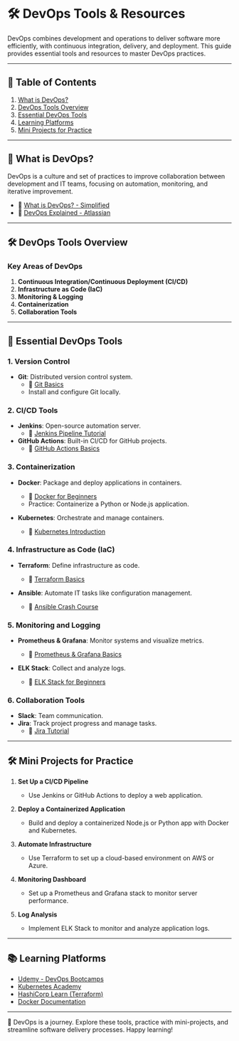 # 🛠️ DevOps Tools & Resources  

DevOps combines development and operations to deliver software more efficiently, with continuous integration, delivery, and deployment. This guide provides essential tools and resources to master DevOps practices.  

---

## 📖 Table of Contents  

1. [What is DevOps?](#what-is-devops)  
2. [DevOps Tools Overview](#devops-tools-overview)  
3. [Essential DevOps Tools](#essential-devops-tools)  
4. [Learning Platforms](#learning-platforms)  
5. [Mini Projects for Practice](#mini-projects-for-practice)  

---

## 📘 What is DevOps?  

DevOps is a culture and set of practices to improve collaboration between development and IT teams, focusing on automation, monitoring, and iterative improvement.  

- 🎥 [What is DevOps? - Simplified](https://www.youtube.com/watch?v=s_LPxtvdm7k)  
- 📖 [DevOps Explained - Atlassian](https://www.atlassian.com/devops)  

---

## 🛠️ DevOps Tools Overview  

### Key Areas of DevOps  
1. **Continuous Integration/Continuous Deployment (CI/CD)**  
2. **Infrastructure as Code (IaC)**  
3. **Monitoring & Logging**  
4. **Containerization**  
5. **Collaboration Tools**  

---

## 🔧 Essential DevOps Tools  

### 1. **Version Control**  
- **Git**: Distributed version control system.  
  - 🎥 [Git Basics](https://www.youtube.com/watch?v=8JJ101D3knE)  
  - Install and configure Git locally.  

### 2. **CI/CD Tools**  
- **Jenkins**: Open-source automation server.  
  - 🎥 [Jenkins Pipeline Tutorial](https://www.youtube.com/watch?v=_MXCJWf9e9M)  
- **GitHub Actions**: Built-in CI/CD for GitHub projects.  
  - 🎥 [GitHub Actions Basics](https://www.youtube.com/watch?v=R8_veQiYBjI)  

### 3. **Containerization**  
- **Docker**: Package and deploy applications in containers.  
  - 🎥 [Docker for Beginners](https://www.youtube.com/watch?v=Gjnup-PuquQ)  
  - Practice: Containerize a Python or Node.js application.  

- **Kubernetes**: Orchestrate and manage containers.  
  - 🎥 [Kubernetes Introduction](https://www.youtube.com/watch?v=X48VuDVv0do)  

### 4. **Infrastructure as Code (IaC)**  
- **Terraform**: Define infrastructure as code.  
  - 🎥 [Terraform Basics](https://www.youtube.com/watch?v=7xngnjfIlK4)  

- **Ansible**: Automate IT tasks like configuration management.  
  - 🎥 [Ansible Crash Course](https://www.youtube.com/watch?v=qcQQLqkYTrc)  

### 5. **Monitoring and Logging**  
- **Prometheus & Grafana**: Monitor systems and visualize metrics.  
  - 🎥 [Prometheus & Grafana Basics](https://www.youtube.com/watch?v=h3xHkgXI8-o)  

- **ELK Stack**: Collect and analyze logs.  
  - 🎥 [ELK Stack for Beginners](https://www.youtube.com/watch?v=Jrd0mQWpI9o)  

### 6. **Collaboration Tools**  
- **Slack**: Team communication.  
- **Jira**: Track project progress and manage tasks.  
  - 🎥 [Jira Tutorial](https://www.youtube.com/watch?v=J-o9RdQnxKY)  

---

## 🛠️ Mini Projects for Practice  

1. **Set Up a CI/CD Pipeline**  
   - Use Jenkins or GitHub Actions to deploy a web application.  

2. **Deploy a Containerized Application**  
   - Build and deploy a containerized Node.js or Python app with Docker and Kubernetes.  

3. **Automate Infrastructure**  
   - Use Terraform to set up a cloud-based environment on AWS or Azure.  

4. **Monitoring Dashboard**  
   - Set up a Prometheus and Grafana stack to monitor server performance.  

5. **Log Analysis**  
   - Implement ELK Stack to monitor and analyze application logs.  

---

## 📚 Learning Platforms  

- [Udemy - DevOps Bootcamps](https://www.udemy.com/courses/search/?q=DevOps)  
- [Kubernetes Academy](https://www.kubernetes.academy/)  
- [HashiCorp Learn (Terraform)](https://learn.hashicorp.com/terraform)  
- [Docker Documentation](https://docs.docker.com/)  

---

🎉 DevOps is a journey. Explore these tools, practice with mini-projects, and streamline software delivery processes. Happy learning!  